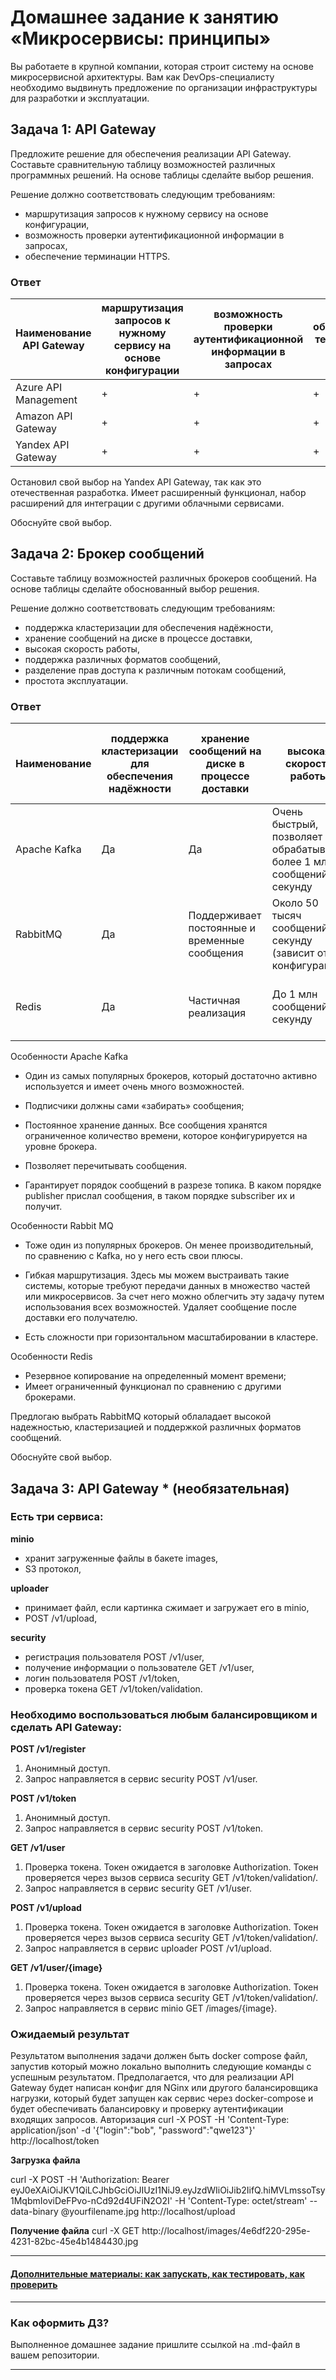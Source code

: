 
# Домашнее задание к занятию «Микросервисы: принципы»

Вы работаете в крупной компании, которая строит систему на основе микросервисной архитектуры.
Вам как DevOps-специалисту необходимо выдвинуть предложение по организации инфраструктуры для разработки и эксплуатации.

## Задача 1: API Gateway 

Предложите решение для обеспечения реализации API Gateway. Составьте сравнительную таблицу возможностей различных программных решений. На основе таблицы сделайте выбор решения.

Решение должно соответствовать следующим требованиям:
- маршрутизация запросов к нужному сервису на основе конфигурации,
- возможность проверки аутентификационной информации в запросах,
- обеспечение терминации HTTPS.

### Ответ

| Наименование API Gateway	| маршрутизация запросов к нужному сервису на основе конфигурации |	возможность проверки аутентификационной информации в запросах |	обеспечение терминации HTTPS |
|-|-|-|-|
|Azure API Management|+|+|+|
|Amazon API Gateway|+|+|+|
|Yandex API Gateway|+|+|+|

Остановил свой выбор на Yandex API Gateway, так как это отечественная разработка. Имеет расширенный функционал, набор расширений для интеграции с другими облачными сервисами.


Обоснуйте свой выбор.

## Задача 2: Брокер сообщений

Составьте таблицу возможностей различных брокеров сообщений. На основе таблицы сделайте обоснованный выбор решения.

Решение должно соответствовать следующим требованиям:
- поддержка кластеризации для обеспечения надёжности,
- хранение сообщений на диске в процессе доставки,
- высокая скорость работы,
- поддержка различных форматов сообщений,
- разделение прав доступа к различным потокам сообщений,
- простота эксплуатации.

### Ответ

|Наименование|поддержка кластеризации для обеспечения надёжности|хранение сообщений на диске в процессе доставки|высокая скорость работы|поддержка различных форматов сообщений|разделение прав доступа к различным потокам сообщений|простота эксплуатации|
|-|-|-|-|-|-|-|
|Apache Kafka|Да|Да|Очень быстрый, позволяет обрабатывать более 1 млн сообщений в секунду|JSON, Avro, Protobuf, двоичный файл|One-to-many|Нет|
|RabbitMQ|Да|Поддерживает  постоянные и временные сообщения|Около 50 тысяч сообщений в секунду (зависит от конфигурации)|JSON, XML, AMQP, MQTT|One-to-one и one-to-many|Да|
|Redis|Да|Частичная реализация|До 1 млн сообщений в секунду|JSON, строки, списки, наборы, хэши|One-to-one и one-to-many|Да|

Особенности Apache Kafka
- Один из самых популярных брокеров, который достаточно активно используется и имеет очень много возможностей. 

- Подписчики должны сами «забирать» сообщения;
- Постоянное хранение данных. Все сообщения хранятся ограниченное количество времени, которое конфигурируется на уровне брокера. 
- Позволяет перечитывать сообщения.
- Гарантирует порядок сообщений в разрезе топика. В каком порядке publisher прислал сообщения, в таком порядке subscriber их и получит.

Особенности Rabbit MQ
- Тоже один из популярных брокеров. Он менее производительный, по сравнению с Kafka, но у него есть свои плюсы. 

- Гибкая маршрутизация. Здесь мы можем выстраивать такие системы, которые требуют передачи данных в множество частей или микросервисов. За счет него можно облегчить эту задачу путем использования всех возможностей. 
Удаляет сообщение после доставки его получателю. 
- Есть сложности при горизонтальном масштабировании в кластере.

Особенности Redis
- Резервное копирование на определенный момент времени;
- Имеет ограниченный функционал по сравнению с другими брокерами.

Предлогаю выбрать RabbitMQ который облаладает высокой надежностью, кластеризацией и поддержкой различных форматов сообщений.

Обоснуйте свой выбор.

## Задача 3: API Gateway * (необязательная)

### Есть три сервиса:

**minio**
- хранит загруженные файлы в бакете images,
- S3 протокол,

**uploader**
- принимает файл, если картинка сжимает и загружает его в minio,
- POST /v1/upload,

**security**
- регистрация пользователя POST /v1/user,
- получение информации о пользователе GET /v1/user,
- логин пользователя POST /v1/token,
- проверка токена GET /v1/token/validation.

### Необходимо воспользоваться любым балансировщиком и сделать API Gateway:

**POST /v1/register**
1. Анонимный доступ.
2. Запрос направляется в сервис security POST /v1/user.

**POST /v1/token**
1. Анонимный доступ.
2. Запрос направляется в сервис security POST /v1/token.

**GET /v1/user**
1. Проверка токена. Токен ожидается в заголовке Authorization. Токен проверяется через вызов сервиса security GET /v1/token/validation/.
2. Запрос направляется в сервис security GET /v1/user.

**POST /v1/upload**
1. Проверка токена. Токен ожидается в заголовке Authorization. Токен проверяется через вызов сервиса security GET /v1/token/validation/.
2. Запрос направляется в сервис uploader POST /v1/upload.

**GET /v1/user/{image}**
1. Проверка токена. Токен ожидается в заголовке Authorization. Токен проверяется через вызов сервиса security GET /v1/token/validation/.
2. Запрос направляется в сервис minio GET /images/{image}.

### Ожидаемый результат

Результатом выполнения задачи должен быть docker compose файл, запустив который можно локально выполнить следующие команды с успешным результатом.
Предполагается, что для реализации API Gateway будет написан конфиг для NGinx или другого балансировщика нагрузки, который будет запущен как сервис через docker-compose и будет обеспечивать балансировку и проверку аутентификации входящих запросов.
Авторизация
curl -X POST -H 'Content-Type: application/json' -d '{"login":"bob", "password":"qwe123"}' http://localhost/token

**Загрузка файла**

curl -X POST -H 'Authorization: Bearer eyJ0eXAiOiJKV1QiLCJhbGciOiJIUzI1NiJ9.eyJzdWIiOiJib2IifQ.hiMVLmssoTsy1MqbmIoviDeFPvo-nCd92d4UFiN2O2I' -H 'Content-Type: octet/stream' --data-binary @yourfilename.jpg http://localhost/upload

**Получение файла**
curl -X GET http://localhost/images/4e6df220-295e-4231-82bc-45e4b1484430.jpg

---

#### [Дополнительные материалы: как запускать, как тестировать, как проверить](https://github.com/netology-code/devkub-homeworks/tree/main/11-microservices-02-principles)

---

### Как оформить ДЗ?

Выполненное домашнее задание пришлите ссылкой на .md-файл в вашем репозитории.

---
